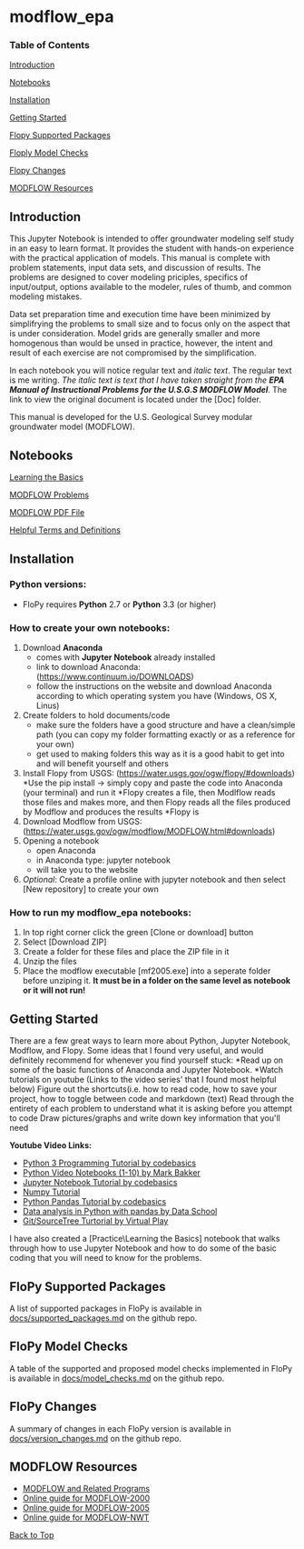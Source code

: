 # modflow_epa

### **Table of Contents**

[Introduction](https://github.com/jordw22/modflow_epa#introduction)

[Notebooks](https://github.com/jordw22/modflow_epa#notebooks)

[Installation](https://github.com/jordw22/modflow_epa#installation)

[Getting Started](https://github.com/jordw22/modflow_epa#getting-started)

[Flopy Supported Packages](https://github.com/jordw22/modflow_epa#flopy-supported-packages)

[Floply Model Checks](https://github.com/jordw22/modflow_epa#flopy-model-checks)

[Flopy Changes](https://github.com/jordw22/modflow_epa#flopy-changes)

[MODFLOW Resources](https://github.com/jordw22/modflow_epa#modflow-resources)


Introduction
-----------------------------------------------

This Jupyter Notebook is intended to offer groundwater modeling self study in an easy to learn format.
It provides the student with hands-on experience with the practical application of models. This manual
is complete with problem statements, input data sets, and discussion of results. The problems are designed
to cover modeling priciples, specifics of input/output, options available to the modeler, rules of thumb,
and common modeling mistakes.

Data set preparation time and execution time have been minimized by simplifrying the problems to small size
and to focus only on the aspect that is under consideration. Model grids are generally smaller and more homogenous
than would be unsed in practice, however, the intent and result of each exercise are not compromised by the simplification.

In each notebook you will notice regular text and _italic text_. The regular text is me writing. _The italic text is text
that I have taken straight from the **EPA Manual of Instructional Problems for the U.S.G.S MODFLOW Model**_. The link to view
the original document is located under the [Doc] folder.

This manual is developed for the U.S. Geological Survey modular groundwater model (MODFLOW).

Notebooks
-----------------------------------------------

[Learning the Basics](https://github.com/jordw22/modflow_epa/blob/master/Notebooks/Practice/Learning%20the%20Basics.ipynb)

[MODFLOW Problems](https://github.com/jordw22/modflow_epa/tree/master/Notebooks)

[MODFLOW PDF File](https://github.com/jordw22/modflow_epa/tree/master/Doc)

[Helpful Terms and Definitions](https://github.com/jordw22/modflow_epa/blob/master/terms%20and%20definitions.md)

Installation
-----------------------------------------------

### **Python versions:**

* FloPy requires **Python** 2.7 or **Python** 3.3 (or higher)

### **How to create your own notebooks:**

1. Download **Anaconda**  
	* comes with **Jupyter Notebook** already installed
	* link to download Anaconda: (https://www.continuum.io/DOWNLOADS)
	* follow the instructions on the website and download Anaconda according to which operating system you have
	  (Windows, OS X, Linus)
4. Create folders to hold documents/code
	* make sure the folders have a good structure and have a clean/simple path (you can copy my folder formatting exactly or as a reference for your own)
	* get used to making folders this way as it is a good habit to get into and will benefit yourself and others
2. Install Flopy from USGS: (https://water.usgs.gov/ogw/flopy/#downloads)
	*Use the pip install -> simply copy and paste the code into Anaconda (your terminal) and run it 
	*Flopy creates a file, then Modlflow reads those files and makes more, and then Flopy reads all the files produced by
	 Modflow and produces the results
	*Flopy is 
3. Download Modflow from USGS: (https://water.usgs.gov/ogw/modflow/MODFLOW.html#downloads)
3. Opening a notebook
	* open Anaconda
	* in Anaconda type: jupyter notebook
	* will take you to the website
3. _Optional_: Create a profile online with jupyter notebook and then select [New repository] to create your own

### **How to run my modflow_epa notebooks:**

1. In top right corner click the green [Clone or download] button
2. Select [Download ZIP]
3. Create a folder for these files and place the ZIP file in it
4. Unzip the files
3. Place the modflow executable [mf2005.exe] into a seperate folder before unziping it. **It must be in a folder on the same level as notebook or it will not run!**

Getting Started
-----------------------------------------------

There are a few great ways to learn more about Python, Jupyter Notebook, Modflow, and Flopy.
Some ideas that I found very useful, and would definitely recommend for whenever you find yourself stuck:
*Read up on some of the basic functions of Anaconda and Jupyter Notebook.
*Watch tutorials on youtube (Links to the video series' that I found most helpful below)
Figure out the shortcuts(i.e. how to read code, how to save your project, how to toggle between code and markdown (text)
Read through the entirety of each problem to understand what it is asking before you attempt to code
Draw pictures/graphs and write down key information that you'll need

__Youtube Video Links:__
* [Python 3 Programming Tutorial by codebasics](https://www.youtube.com/playlist?list=PLeo1K3hjS3usILfyvQlvUBokXkHPSve6S)
* [Python Video Notebooks (1-10) by Mark Bakker](https://www.youtube.com/user/wdz57/videos)
* [Jupyter Notebook Tutorial by codebasics](https://www.youtube.com/playlist?list=PLeo1K3hjS3uuZPwzACannnFSn9qHn8to8)
* [Numpy Tutorial](https://www.youtube.com/playlist?list=PLeo1K3hjS3uset9zIVzJWqplaWBiacTEU)
* [Python Pandas Tutorial by codebasics](https://www.youtube.com/playlist?list=PLeo1K3hjS3uuASpe-1LjfG5f14Bnozjwy)
* [Data analysis in Python with pandas by Data School](https://www.youtube.com/playlist?list=PL5-da3qGB5ICCsgW1MxlZ0Hq8LL5U3u9y)
* [Git/SourceTree Turtorial by Virtual Play](https://www.youtube.com/playlist?list=PLpL2ONl1hMLtlY1Y7YJNcA5zumvaITLYs)

I have also created a [Practice\Learning the Basics] notebook that walks through how to use Jupyter Notebook and how to
do some of the basic coding that you will need to know for the problems.

FloPy Supported Packages
-----------------------------------------------

A list of supported packages in FloPy is available in [docs/supported_packages.md](docs/supported_packages.md) on the github repo.


FloPy Model Checks
-----------------------------------------------

A table of the supported and proposed model checks implemented in  FloPy is available in [docs/model_checks.md](docs/model_checks.md) on the github repo.


FloPy Changes
-----------------------------------------------

A summary of changes in each FloPy version is available in [docs/version_changes.md](docs/version_changes.md) on the github repo.

MODFLOW Resources
-----------------------------------------------

* [MODFLOW and Related Programs](http://water.usgs.gov/ogw/modflow/)
* [Online guide for MODFLOW-2000](http://water.usgs.gov/nrp/gwsoftware/modflow2000/Guide/index.html)
* [Online guide for MODFLOW-2005](http://water.usgs.gov/ogw/modflow/MODFLOW-2005-Guide/)
* [Online guide for MODFLOW-NWT](http://water.usgs.gov/ogw/modflow-nwt/MODFLOW-NWT-Guide/)

[Back to Top](https://github.com/jordw22/modflow_epa)